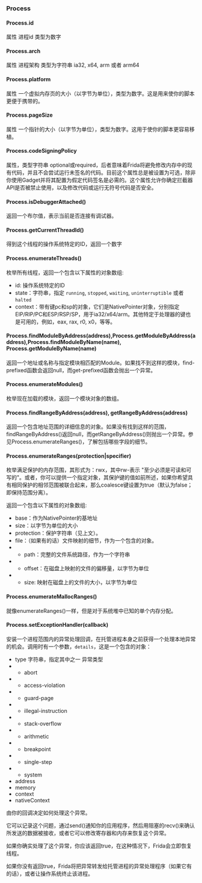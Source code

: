 ### Process

#### Process.id

属性 进程id 类型为数字

#### Process.arch

属性 进程架构 类型为字符串 ia32, x64, arm 或者 arm64

#### Process.platform 

属性 一个虚拟内存页的大小（以字节为单位），类型为数字。这是用来使你的脚本更便于携带的。

#### Process.pageSize

属性  一个指针的大小（以字节为单位），类型为数字。这用于使你的脚本更容易移植。

#### Process.codeSigningPolicy

属性，类型字符串 optional或required，后者意味着Frida将避免修改内存中的现有代码，并且不会尝试运行未签名的代码。目前这个属性总是被设置为可选，除非你使用Gadget并将其配置为假定代码签名是必需的。这个属性允许你确定拦截器API是否被禁止使用，以及修改代码或运行无符号代码是否安全。

#### Process.isDebuggerAttached()

返回一个布尔值，表示当前是否连接有调试器。

#### Process.getCurrentThreadId()

得到这个线程的操作系统特定的ID，返回一个数字

#### Process.enumerateThreads()

枚举所有线程，返回一个包含以下属性的对象数组:
- id: 操作系统特定的ID
- state：字符串，指定 `running`, `stopped`, `waiting`, `uninterruptible` 或者 `halted`
- context：带有键pc和sp的对象，它们是NativePointer对象，分别指定EIP/RIP/PC和ESP/RSP/SP，用于ia32/x64/arm。其他特定于处理器的键也是可用的，例如，eax, rax, r0, x0，等等。

#### Process.findModuleByAddress(address),Process.getModuleByAddress(address),Process.findModuleByName(name), Process.getModuleByName(name)

返回一个地址或名称与指定模块相匹配的Module。如果找不到这样的模块，find-prefixed函数会返回null，而get-prefixed函数会抛出一个异常。

#### Process.enumerateModules()

枚举现在加载的模块，返回一个模块对象的数组。

#### Process.findRangeByAddress(address), getRangeByAddress(address)

返回一个包含地址范围的详细信息的对象。如果没有找到这样的范围，findRangeByAddress()返回null，而getRangeByAddress()则抛出一个异常。参见Process.enumerateRanges()，了解包括哪些字段的细节。

#### Process.enumerateRanges(protection|specifier)

枚举满足保护的内存范围，其形式为：rwx，其中rw-表示 "至少必须是可读和可写的"。或者，你可以提供一个指定对象，其保护键的值如前所述，如果你希望具有相同保护的相邻范围被联合起来，那么coalesce键设置为true（默认为false；即保持范围分离）。

返回一个包含以下属性的对象数组:
- base：作为NativePointer的基地址
- size：以字节为单位的大小
- protection：保护字符串（见上文）。
- file：（如果有的话）文件映射的细节，作为一个包含的对象。
- - path：完整的文件系统路径，作为一个字符串
- - offset：在磁盘上映射的文件的偏移量，以字节为单位
- - size: 映射在磁盘上的文件的大小，以字节为单位

#### Process.enumerateMallocRanges()

就像enumerateRanges()一样，但是对于系统堆中已知的单个内存分配。

#### Process.setExceptionHandler(callback)

安装一个进程范围内的异常处理回调，在托管进程本身之前获得一个处理本地异常的机会。调用时有一个参数，`details`，这是一个包含的对象：

- type 字符串，指定其中之一 异常类型
- - abort
- - access-violation
- - guard-page
- - illegal-instruction
- - stack-overflow
- - arithmetic
- - breakpoint
- - single-step
- - system
- address
- memory
- context
- nativeContext

由你的回调决定如何处理这个异常。

它可以记录这个问题，通过send()通知你的应用程序，然后用阻塞的recv()来确认所发送的数据被接收，或者它可以修改寄存器和内存来恢复这个异常。

如果你确实处理了这个异常，你应该返回true，在这种情况下，Frida会立即恢复线程。

如果你没有返回true，Frida将把异常转发给托管进程的异常处理程序（如果它有的话），或者让操作系统终止该进程。